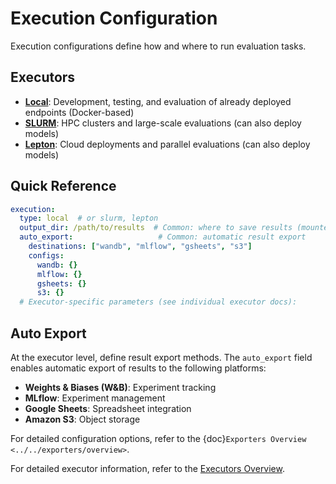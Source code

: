 # Execution Configuration

Execution configurations define how and where to run evaluation tasks.

## Executors

- **[Local](local.md)**: Development, testing, and evaluation of already deployed endpoints (Docker-based)
- **[SLURM](slurm.md)**: HPC clusters and large-scale evaluations (can also deploy models)
- **[Lepton](lepton.md)**: Cloud deployments and parallel evaluations (can also deploy models)

## Quick Reference

```yaml
execution:
  type: local  # or slurm, lepton
  output_dir: /path/to/results  # Common: where to save results (mounted as /results in evaluation container, must be creatable on the given executor)
  auto_export:                   # Common: automatic result export
    destinations: ["wandb", "mlflow", "gsheets", "s3"]
    configs:
      wandb: {}
      mlflow: {}
      gsheets: {}
      s3: {}
  # Executor-specific parameters (see individual executor docs):
```

## Auto Export

At the executor level, define result export methods. The `auto_export` field enables automatic export of results to the following platforms:

- **Weights & Biases (W&B)**: Experiment tracking
- **MLflow**: Experiment management
- **Google Sheets**: Spreadsheet integration
- **Amazon S3**: Object storage

For detailed configuration options, refer to the {doc}`Exporters Overview <../../exporters/overview>`.

For detailed executor information, refer to the [Executors Overview](../../executors/overview.md).
